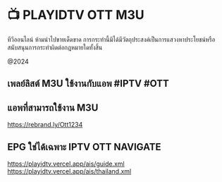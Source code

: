# 📺 PLAYIDTV OTT M3U

ทีวีออนไลน์
ห้ามนำไปขายเด็ดขาด การกระทำนี้มิได้มีวัตถุประสงค์เป็นการแสวงหาประโยชน์หรือสนับสนุนการกระทำผิดต่อกฎหมายใดทั้งสิ้น

@2024

## เพลย์ลิสต์ M3U ใช้งานกับแอพ #IPTV #OTT
## แอพที่สามารถใช้งาน M3U

https://rebrand.ly/Ott1234

## EPG ใช่ได้เฉพาะ IPTV OTT NAVIGATE

https://playidtv.vercel.app/ais/guide.xml
https://playidtv.vercel.app/ais/thailand.xml





